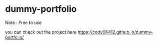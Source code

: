 # dummy-portfolio
Note : Free to use 

you can check out the project here https://cody06412.github.io/dummy-portfolio/
